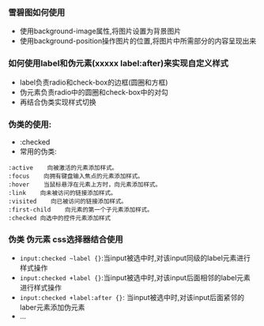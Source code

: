 ### 雪碧图如何使用

* 使用background-image属性,将图片设置为背景图片
* 使用background-position操作图片的位置,将图片中所需部分的内容呈现出来

### 如何使用label和伪元素(xxxxx label:after)来实现自定义样式

* label负责radio和check-box的边框(圆圈和方框)
* 伪元素负责radio中的圆圈和check-box中的对勾
* 再结合伪类实现样式切换

### 伪类的使用:

* :checked
* 常用的伪类:

```
:active    向被激活的元素添加样式。    
:focus    向拥有键盘输入焦点的元素添加样式。    
:hover    当鼠标悬浮在元素上方时，向元素添加样式。    
:link    向未被访问的链接添加样式。    
:visited    向已被访问的链接添加样式。    
:first-child    向元素的第一个子元素添加样式。    
:checked 向选中的控件元素添加样式
```

### 伪类 伪元素 css选择器结合使用

* `input:checked ~label {}`:当input被选中时,对该input同级的label元素进行样式操作
* `input:checked +label {}`:当input被选中时,对该input后面相邻的label元素进行样式操作
* `input:checked +label:after {}`: 当input被选中时,对该input后面紧邻的laber元素添加伪元素
* ...
